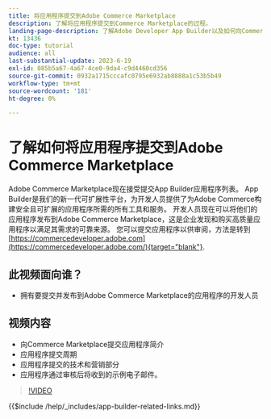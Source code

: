 ```yaml
---
title: 将应用程序提交到Adobe Commerce Marketplace
description: 了解将应用程序提交到Commerce Marketplace的过程。
landing-page-description: 了解Adobe Developer App Builder以及如何向Commerce Marketplace提交应用程序。
kt: 13436
doc-type: tutorial
audience: all
last-substantial-update: 2023-6-19
exl-id: 085b5a67-4a67-4ce0-9da4-c9d4460cd356
source-git-commit: 0932a1715cccafc0795e6932ab8888a1c53b5b49
workflow-type: tm+mt
source-wordcount: '181'
ht-degree: 0%

---
```


# 了解如何将应用程序提交到Adobe Commerce Marketplace

Adobe Commerce Marketplace现在接受提交App Builder应用程序列表。 App Builder是我们的新一代可扩展性平台，为开发人员提供了为Adobe Commerce构建安全且可扩展的应用程序所需的所有工具和服务。 开发人员现在可以将他们的应用程序发布到Adobe Commerce Marketplace，这是企业发现和购买高质量应用程序以满足其需求的可靠来源。 您可以提交应用程序以供审阅，方法是转到 [https://commercedeveloper.adobe.com](https://commercedeveloper.adobe.com/){target="blank"}.

## 此视频面向谁？

* 拥有要提交并发布到Adobe Commerce Marketplace的应用程序的开发人员

## 视频内容

* 向Commerce Marketplace提交应用程序简介
* 应用程序提交周期
* 应用程序提交的技术和营销部分
* 应用程序通过审核后将收到的示例电子邮件。

>[!VIDEO](https://video.tv.adobe.com/v/3420313)

{{$include /help/_includes/app-builder-related-links.md}}
